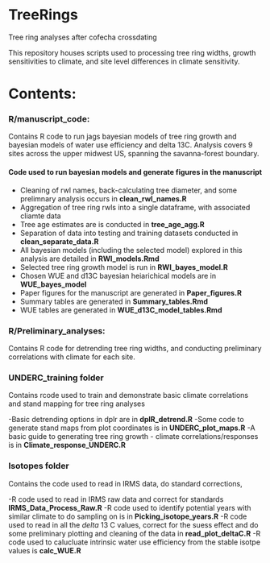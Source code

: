 # TreeRings
Tree ring analyses after cofecha crossdating

This repository houses scripts used to processing tree ring widths, growth sensitivities to climate, and site level differences in climate sensitivity.

# Contents:

### R/manuscript_code:
Contains R code to run jags bayesian models of tree ring growth  and bayesian models of water use efficiency and delta 13C. Analysis covers 9 sites across the upper midwest US, spanning the savanna-forest boundary.

#### Code used to run bayesian models and generate figures in the manuscript
- Cleaning of rwl names, back-calculating tree diameter, and some prelimnary analysis occurs in **clean_rwl_names.R**
- Aggregation of tree ring rwls into a single dataframe, with associated cliamte data
- Tree age estimates are is conducted in **tree_age_agg.R**
- Separation of data into testing and training datasets conducted in **clean_separate_data.R**
- All bayesian models (including the selected model) explored in this analysis are detailed in **RWI_models.Rmd** 
- Selected tree ring growth model is run in **RWI_bayes_model.R**
- Chosen WUE and d13C bayesian heiarichical models are in **WUE_bayes_model**
- Paper figures for the manuscript are generated in **Paper_figures.R**
- Summary tables are generated in **Summary_tables.Rmd**
- WUE tables are generated in **WUE_d13C_model_tables.Rmd**

### R/Preliminary_analyses:
Contains R code for detrending tree ring widths, and conducting preliminary correlations with climate for each site. 

### UNDERC_training folder
Contains rcode used to train and demonstrate basic climate correlations and stand mapping for tree ring analyses

-Basic detrending options in dplr are in **dplR_detrend.R**
-Some code to generate stand maps from plot coordinates is in **UNDERC_plot_maps.R**
-A basic guide to generating tree ring growth - climate correlations/responses is in **Climate_response_UNDERC.R**

### Isotopes folder
Contains the code used to read in IRMS data, do standard corrections,

-R code used to read in IRMS raw data and correct for standards **IRMS_Data_Process_Raw.R**
-R code used to identify potential years with similar climate to do sampling on is in **Picking_isotope_years.R**
-R code used to read in all the $delta$ 13 C values, correct for the suess effect and do some  preliminary plotting and cleaning of the data in **read_plot_deltaC.R**
-R code used to calucluate intrinsic water use efficiency from the stable isotpe values is **calc_WUE.R**